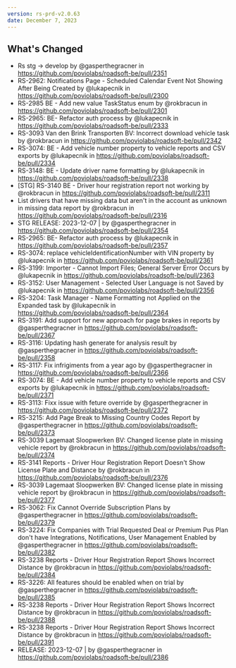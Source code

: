 ```yaml
---
version: rs-prd-v2.0.63
date: December 7, 2023
---
```


## What's Changed
* Rs stg -> develop by @gasperthegracner in https://github.com/poviolabs/roadsoft-be/pull/2351
* RS-2962: Notifications Page - Scheduled Calendar Event Not Showing After Being Created by @lukapecnik in https://github.com/poviolabs/roadsoft-be/pull/2300
* RS-2985 BE - Add new value TaskStatus enum by @rokbracun in https://github.com/poviolabs/roadsoft-be/pull/2301
* RS-2965: BE- Refactor auth process by @lukapecnik in https://github.com/poviolabs/roadsoft-be/pull/2333
* RS-3093 Van den Brink Transporten BV: Incorrect download vehicle task by @rokbracun in https://github.com/poviolabs/roadsoft-be/pull/2342
* RS-3074: BE - Add vehicle number property to vehicle reports and CSV exports by @lukapecnik in https://github.com/poviolabs/roadsoft-be/pull/2334
* RS-3148: BE - Update driver name formatting by @lukapecnik in https://github.com/poviolabs/roadsoft-be/pull/2338
* [STG] RS-3140 BE - Driver hour registration report not working by @rokbracun in https://github.com/poviolabs/roadsoft-be/pull/2311
* List drivers that have missing data but aren't in the account as unknown in missing data report by @rokbracun in https://github.com/poviolabs/roadsoft-be/pull/2316
* STG RELEASE: 2023-12-07 | by @gasperthegracner in https://github.com/poviolabs/roadsoft-be/pull/2354
* RS-2965: BE- Refactor auth process by @lukapecnik in https://github.com/poviolabs/roadsoft-be/pull/2357
* RS-3074: replace vehicleIdentificationNumber with VIN property by @lukapecnik in https://github.com/poviolabs/roadsoft-be/pull/2361
* RS-3199: Importer - Cannot Import Files; General Server Error Occurs by @lukapecnik in https://github.com/poviolabs/roadsoft-be/pull/2363
* RS-3152: User Management - Selected User Language is not Saved by @lukapecnik in https://github.com/poviolabs/roadsoft-be/pull/2356
* RS-3204: Task Manager - Name Formatting not Applied on the Expanded task by @lukapecnik in https://github.com/poviolabs/roadsoft-be/pull/2364
* RS-3191: Add support for new approach for page brakes in reports by @gasperthegracner in https://github.com/poviolabs/roadsoft-be/pull/2367
* RS-3116: Updating hash generate for analysis result by @gasperthegracner in https://github.com/poviolabs/roadsoft-be/pull/2358
* RS-3117: Fix infrigiments from a year ago by @gasperthegracner in https://github.com/poviolabs/roadsoft-be/pull/2366
* RS-3074: BE - Add vehicle number property to vehicle reports and CSV exports by @lukapecnik in https://github.com/poviolabs/roadsoft-be/pull/2371
* RS-3113: Fixx issue with feture override by @gasperthegracner in https://github.com/poviolabs/roadsoft-be/pull/2372
* RS-3215: Add Page Break to Missing Country Codes Report by @gasperthegracner in https://github.com/poviolabs/roadsoft-be/pull/2373
* RS-3039 Lagemaat Sloopwerken BV: Changed license plate in missing vehicle report by @rokbracun in https://github.com/poviolabs/roadsoft-be/pull/2374
* RS-3141 Reports - Driver Hour Registration Report Doesn't Show License Plate and Distance by @rokbracun in https://github.com/poviolabs/roadsoft-be/pull/2376
* RS-3039 Lagemaat Sloopwerken BV: Changed license plate in missing vehicle report by @rokbracun in https://github.com/poviolabs/roadsoft-be/pull/2377
* RS-3062: Fix Cannot Override Subscription Plans by @gasperthegracner in https://github.com/poviolabs/roadsoft-be/pull/2379
* RS-3224: Fix Companies with Trial Requested Deal or Premium Pus Plan don't have Integrations, Notifications, User Management Enabled by @gasperthegracner in https://github.com/poviolabs/roadsoft-be/pull/2382
* RS-3238 Reports - Driver Hour Registration Report Shows Incorrect Distance by @rokbracun in https://github.com/poviolabs/roadsoft-be/pull/2384
* RS-3226: All features should be enabled when on trial by @gasperthegracner in https://github.com/poviolabs/roadsoft-be/pull/2385
* RS-3238 Reports - Driver Hour Registration Report Shows Incorrect Distance by @rokbracun in https://github.com/poviolabs/roadsoft-be/pull/2388
* RS-3238 Reports - Driver Hour Registration Report Shows Incorrect Distance by @rokbracun in https://github.com/poviolabs/roadsoft-be/pull/2391
* RELEASE: 2023-12-07 | by @gasperthegracner in https://github.com/poviolabs/roadsoft-be/pull/2386